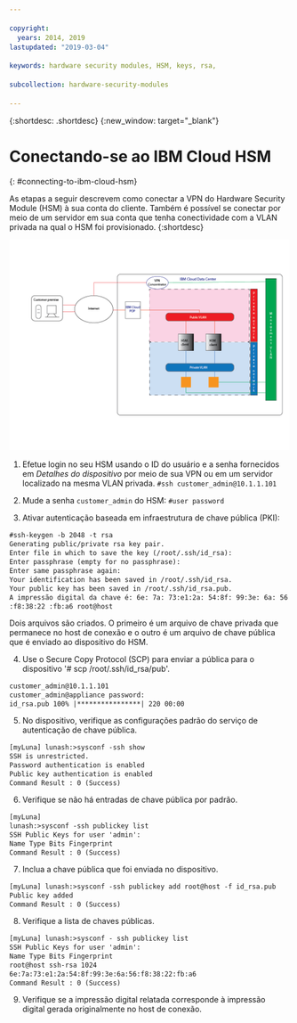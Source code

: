 ```yaml
---

copyright:
  years: 2014, 2019
lastupdated: "2019-03-04"

keywords: hardware security modules, HSM, keys, rsa,

subcollection: hardware-security-modules

---
```


{:shortdesc: .shortdesc}
{:new_window: target="_blank"}

# Conectando-se ao IBM Cloud HSM
{: #connecting-to-ibm-cloud-hsm}

As etapas a seguir descrevem como conectar a VPN do Hardware Security Module (HSM) à sua conta do cliente. Também é possível se conectar por meio de um servidor em sua conta que tenha conectividade com a VLAN privada na qual o HSM foi provisionado.
{:shortdesc}

![Arquitetura de uma rede com o HSM](/images/Connecting_to_HSM-01.png "Arquitetura do HSM")

1. Efetue login no seu HSM usando o ID do usuário e a senha fornecidos em *Detalhes do dispositivo* por meio de sua VPN ou em um servidor localizado na mesma VLAN privada.
` #ssh customer_admin@10.1.1.101 `

2. Mude a senha `customer_admin` do HSM:
`#user password`

3. Ativar autenticação baseada em infraestrutura de chave pública (PKI):
```
#ssh-keygen -b 2048 -t rsa
Generating public/private rsa key pair.
Enter file in which to save the key (/root/.ssh/id_rsa):
Enter passphrase (empty for no passphrase):
Enter same passphrase again:
Your identification has been saved in /root/.ssh/id_rsa.
Your public key has been saved in /root/.ssh/id_rsa.pub.
A impressão digital da chave é: 6e: 7a: 73:e1:2a: 54:8f: 99:3e: 6a: 56 :f8:38:22 :fb:a6 root@host
```
Dois arquivos são criados. O primeiro é um arquivo de chave privada que permanece no host de conexão e o outro é um arquivo de chave pública que é enviado ao dispositivo do HSM.

4. Use o Secure Copy Protocol (SCP) para enviar a pública para o dispositivo '# scp /root/.ssh/id_rsa/pub'.
```
customer_admin@10.1.1.101
customer_admin@appliance password:
id_rsa.pub 100% |****************| 220 00:00
```
5. No dispositivo, verifique as configurações padrão do serviço de autenticação de chave pública.
```
[myLuna] lunash:>sysconf -ssh show
SSH is unrestricted.
Password authentication is enabled
Public key authentication is enabled
Command Result : 0 (Success)
```

6. Verifique se não há entradas de chave pública por padrão.
```
[myLuna]
lunash:>sysconf -ssh publickey list
SSH Public Keys for user 'admin':
Name Type Bits Fingerprint
Command Result : 0 (Success)
```
7. Inclua a chave pública que foi enviada no dispositivo.
```
[myLuna] lunash:>sysconf -ssh publickey add root@host -f id_rsa.pub
Public key added
Command Result : 0 (Success)
```
8. Verifique a lista de chaves públicas.
```
[myLuna] lunash:>sysconf - ssh publickey list
SSH Public Keys for user 'admin':
Name Type Bits Fingerprint
root@host ssh-rsa 1024
6e:7a:73:e1:2a:54:8f:99:3e:6a:56:f8:38:22:fb:a6
Command Result : 0 (Success)
```
9. Verifique se a impressão digital relatada corresponde à impressão digital gerada originalmente no host de conexão.
